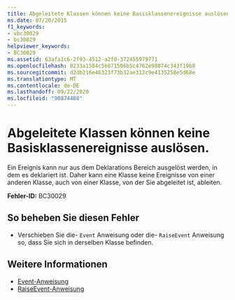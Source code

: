 ```yaml
---
title: Abgeleitete Klassen können keine Basisklassenereignisse auslösen.
ms.date: 07/20/2015
f1_keywords:
- vbc30029
- bc30029
helpviewer_keywords:
- BC30029
ms.assetid: 63afa1c6-2f93-4512-a2f0-372455979771
ms.openlocfilehash: 0233a1584c5e871506b5c4762e98874c343f19b8
ms.sourcegitcommit: d2db216e46323f73b32ae312c9e4135258e5d68e
ms.translationtype: MT
ms.contentlocale: de-DE
ms.lasthandoff: 09/22/2020
ms.locfileid: "90874488"
---
```

# <a name="derived-classes-cannot-raise-base-class-events"></a>Abgeleitete Klassen können keine Basisklassenereignisse auslösen.

Ein Ereignis kann nur aus dem Deklarations Bereich ausgelöst werden, in dem es deklariert ist. Daher kann eine Klasse keine Ereignisse von einer anderen Klasse, auch von einer Klasse, von der Sie abgeleitet ist, ableiten.  
  
 **Fehler-ID:** BC30029  
  
## <a name="to-correct-this-error"></a>So beheben Sie diesen Fehler  
  
- Verschieben Sie die- `Event` Anweisung oder die- `RaiseEvent` Anweisung so, dass Sie sich in derselben Klasse befinden.  
  
## <a name="see-also"></a>Weitere Informationen

- [Event-Anweisung](../statements/event-statement.md)
- [RaiseEvent-Anweisung](../statements/raiseevent-statement.md)
